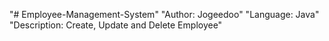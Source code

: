 "# Employee-Management-System" 
"Author: Jogeedoo"
"Language: Java"
"Description: Create, Update and Delete Employee"

